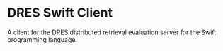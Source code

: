 # DRES Swift Client

A client for the DRES distributed retrieval evaluation server for the Swift programming language.
